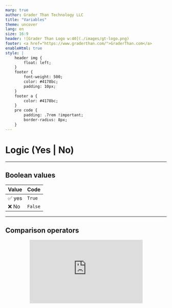 ```yaml
---
marp: true
author: Grader Than Technology LLC
title: "Variables"
theme: uncover
lang: en
size: 16:9
header: ![Grader Than Logo w:40](./images/gt-logo.png)
footer: <a href="https://www.graderthan.com/">GraderThan.com</a>
enableHtml: true
style: |
    header img {
        float: left;
    }
    footer {
        font-weight: 500;
        color: #4178bc;
        padding: 10px;
    }
    footer a {
        color: #4178bc;
    }
    pre code {
        padding: .7rem !important;
        border-radius: 8px;
    }
---
```


# Logic (Yes | No)

---

## Boolean values

| Value  | Code   |
|--------|--------|
| ✅ yes | `True` |
| ❌ No  | `False` |

<!--
- Boolean Data Type: Booleans are simple true or false values.
  - Represent basic yes/no or true/false choices.
  - `True` stands for a positive or affirmative answer (✅ yes).
  - `False` signifies a negative or opposite response (❌ no).
  - Essential in decision-making in code, like toggling settings or checking conditions.
-->

---

## Comparison operators

<style>
html,body        {height: 100%;}
.wrapper         {width: 70%; max-width: 1280px; height: 100%; margin: 0 auto; background: rgba(255, 255, 255, .0); padding-bottom: 50px}
.h_iframe        {position: relative; padding-top: 56%;}
.h_iframe iframe {position: absolute; top: 0; left: 0; width: 100%; height: 100%;}
</style>

<div class="wrapper">
    <div class="h_iframe">
        <iframe width="560" height="315" src="https://www.youtube-nocookie.com/embed/wivz8ytlHBs?si=yQm1SGVp-qLVb06X" title="YouTube video player" frameborder="0" allow="accelerometer; autoplay; clipboard-write; encrypted-media; gyroscope; picture-in-picture; web-share" allowfullscreen></iframe>
    </div>
</div>

---

<!-- _footer: "" -->

## Comparison operators

| Operator  |  Description        |
|-----------|---------------------|
| `==`       | Equal to           |
| `!=`       | Not equal to       |
| `>`        | Greater than       |
| `<`        | Less than          |
| `>=`       | Greater than or equal to |
| `<=`       | Less than or equal to    |

<!--

- Comparison Operators Overview: 
  - Used to compare values in Python. They create true or false values.
  - `==`: Checks if two values are equal.
  - `!=`: Determines if two values are not the same.
  - `>`: Tests if a value is greater than another.
  - `<`: Compares if a value is less than another.
  - `>=`: Checks if a value is greater than or equal to another.
  - `<=`: Tests if a value is less than or equal to another.
  - Crucial for making decisions in code, like in if-else statements.
-->

---

### Greater Than `>` Example

```py
num1 = int(input("Type a number:"))
num2 = int(input("Type another number:"))

print("Is the first number greater than the second number?", num1 > num2)
```

<!--
- Greater Than `>` Example: Demonstrates the use of the `>` operator.
  - `num1` and `num2` are variables storing user inputted numbers.
  - `int(input())` converts the user's text input into numbers.
  - The `print()` function shows if `num1` is greater than `num2`.
  - Helps students understand how to compare two numbers using `>`.
-->

---

### Equals `==` Example

```py
user_input_1 = input("Type a number:")
user_input_2 = input("Type another number:")

print("Are the inputs the same?", user_input_1 == user_input_2)
```

<!--
- Equal To `==` Example: Illustrates using the `==` operator for comparison.
  - `user_input_1` and `user_input_2` capture two separate user inputs.
  - The inputs are kept as strings (text) without converting to numbers.
  - The `print()` function checks and shows if the two inputs are identical.
  - Demonstrates how to compare two inputs for exact equality.

The students will be asked to do the following:

  1) Type "apple" and "apple" and check the output.
  2) Type "APPLE" and "apple" and check the output.
  3) Type "Apple" and "apple" and check the output.

The goal is to see how string casing matters.
-->

---

## Logical Operators 

| Operator | Description                              |
|----------|------------------------------------------|
| `and`    | True if both conditions are true         |
| `or`     | True if at least one condition is true   |
| `not`    | Inverts the truth value of a condition   |

---

### `and` operator

<style>
html,body        {height: 100%;}
.wrapper         {width: 70%; max-width: 1280px; height: 100%; margin: 0 auto; background: rgba(255, 255, 255, .0); padding-bottom: 50px}
.h_iframe        {position: relative; padding-top: 56%;}
.h_iframe iframe {position: absolute; top: 0; left: 0; width: 100%; height: 100%;}
</style>

<div class="wrapper">
    <div class="h_iframe">
        <iframe width="560" height="315" src="https://www.youtube-nocookie.com/embed/riHazq0H4-o?si=pi5kOOKqFSVHzTW-" title="YouTube video player" frameborder="0" allow="accelerometer; autoplay; clipboard-write; encrypted-media; gyroscope; picture-in-picture; web-share" allowfullscreen></iframe>
    </div>
</div>

--- 

### `and` operator

**Code:**

```py
print(True and True)
print(True and False)
```

**Output:**

```
True
False
```

<!--
- Understanding the `and` Operator: 
  - The `and` operator checks if both conditions on either side of it are true.
  - `print(True and True)` outputs `True` because both conditions are true.
  - `print(True and False)` results in `False` since one of the conditions is false.
  - Demonstrates how `and` only returns `True` when all combined conditions are true.
-->

---

### Code Challenge

Change the code so `result` is `True` if `user_input` is between 1 and 10.

```py
min_value = 1
max_value = 10
user_input = int(input("Please enter a number: "))

result = False  ← Update this line

print(f"Is your number between {min_value} and {max_value}? {result}")
```

<!--
- Code Challenge Explanation:
  - Task: Update `result` to check if `user_input` is within the specified range.
  - Current setup takes a number input and sets `result` to `False`.
  
- Answer: `result = min_value < user_input <= max_value`.
  - This modification uses a logical expression to verify if `user_input` is more than 1 (`min_value`) and up to 10 (`max_value`).
-->

---

### `or` operator

<style>
html,body        {height: 100%;}
.wrapper         {width: 70%; max-width: 1280px; height: 100%; margin: 0 auto; background: rgba(255, 255, 255, .0); padding-bottom: 50px}
.h_iframe        {position: relative; padding-top: 56%;}
.h_iframe iframe {position: absolute; top: 0; left: 0; width: 100%; height: 100%;}
</style>

<div class="wrapper">
    <div class="h_iframe">
        <iframe width="560" height="315" src="https://www.youtube-nocookie.com/embed/FgzKLWxxS1Q?si=-BuwbGmwFIeV8Mwh" title="YouTube video player" frameborder="0" allow="accelerometer; autoplay; clipboard-write; encrypted-media; gyroscope; picture-in-picture; web-share" allowfullscreen></iframe>
    </div>
</div>

---

### `or` operator

**Code:**

```py
print(True or False)
print(False or False)
```

**Output:**

```
True
False
```

<!--
- The `or` operator evaluates if at least one of the conditions is true.
- `print(True or False)` outputs `True` because at least one condition (the first one) is true.
- `print(False or False)` results in `False` since both conditions are false.
- Demonstrates how `or` returns `True` when any one of the combined conditions is true.
-->

---

### `not` Operator

**Code:**

```py
print(not True)
print(not False)
```

**Output:**

```
False
True
```

<!--
- The `not` operator inverts the truth value of the condition it precedes.
- `print(not True)` outputs `False` because `not` inverts the truth of `True`.
- `print(not False)` results in `True` as `not` changes `False` to `True`.
- Demonstrates how `not` is used to flip the boolean value of a given condition.
-->

--- 

# Code Challenge

*Do I need a jacket? 🧥*

```py
is_raining = input("Is it raining? (yes/no/soon): ")
temperature = input("What temperature is it outside?: ")

result = False ← Change this line
```

<!-- 

- Program Objective: To advise on wearing a jacket based on weather conditions.
  - The application asks if it's currently raining (`yes`) or expected to rain soon (`soon`).
  - It also requests the user to input the current temperature.
  - The program suggests wearing a jacket if:
    - It's raining or expected to rain soon, and the temperature is below 100 degrees.
    - It's not raining and the temperature is below 50 degrees.
  - **User Input Handling**: 
    - Users respond with `yes` or `no` to indicate if it's raining.
    - The program checks `is_raining` for a `yes` value to assess rain conditions.

Solution: `result = ((is_raining == "yes" or is_raining == "soon") and temperature < 100) or temperature < 50`
-->